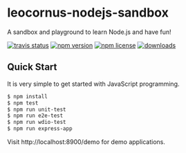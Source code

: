 # leocornus-nodejs-sandbox

A sandbox and playground to learn Node.js and have fun!

[![travis status][travis-image]][travis-url] [![npm version][npm-image]][npm-url] [![npm license][license-image]][npm-url] [![downloads][downloads-image]][npm-url]

## Quick Start

It is very simple to get started with JavaScript programming.

```bash
$ npm install
$ npm test
$ npm run unit-test
$ npm run e2e-test
$ npm run wdio-test 
$ npm run express-app
```

Visit http://localhost:8900/demo for demo applications.

[travis-image]: https://api.travis-ci.org/leocornus/leocornus-nodejs-sandbox.png
[travis-url]: https://travis-ci.org/leocornus/leocornus-nodejs-sandbox

[npm-url]: https://www.npmjs.com/package/leocornus-nodejs-sandbox
[npm-image]: https://img.shields.io/npm/v/leocornus-nodejs-sandbox.svg
[license-image]: https://img.shields.io/npm/l/leocornus-nodejs-sandbox.svg
[downloads-image]: https://img.shields.io/npm/dm/leocornus-nodejs-sandbox.svg

[nodei-image]: https://nodei.co/npm/leocornus-nodejs-sandbox.png?downloads=true&downloadRank=true&stars=true
[nodei-url]: https://nodei.co/npm/leocornus-nodejs-sandbox/
